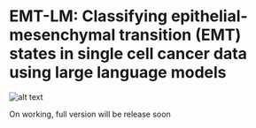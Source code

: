 # EMT-LM: Classifying epithelial-mesenchymal transition (EMT) states in single cell cancer data using large language models

![alt text](https://github.com/RunningStone/scMultiNet_workspace/blob/457f15a87ae2965c1b1b6c5d239924edf6dc3e15/EMT.png)


On working, full version will be release soon
